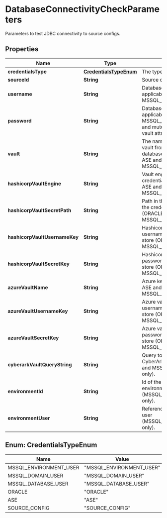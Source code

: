 

# DatabaseConnectivityCheckParameters

Parameters to test JDBC connectivity to source configs.

## Properties

| Name | Type | Description | Notes |
|------------ | ------------- | ------------- | -------------|
|**credentialsType** | [**CredentialsTypeEnum**](#CredentialsTypeEnum) | The type of credentials. |  |
|**sourceId** | **String** | Source database config Id. |  |
|**username** | **String** | Database username (Not applicable for MSSQL_ENVIRONMENT_USER). |  [optional] |
|**password** | **String** | Database password (Not applicable for MSSQL_ENVIRONMENT_USER and mutually exclusive with vault attributes). |  [optional] |
|**vault** | **String** | The name or reference of the vault from which to read the database credentials (ORACLE, ASE and MSSQL_DOMAIN_USER only). |  [optional] |
|**hashicorpVaultEngine** | **String** | Vault engine name where the credential is stored (ORACLE, ASE and MSSQL_DOMAIN_USER only). |  [optional] |
|**hashicorpVaultSecretPath** | **String** | Path in the vault engine where the credential is stored (ORACLE, ASE and MSSQL_DOMAIN_USER only). |  [optional] |
|**hashicorpVaultUsernameKey** | **String** | Hashicorp vault key for the username in the key-value store (ORACLE, ASE and MSSQL_DOMAIN_USER only). |  [optional] |
|**hashicorpVaultSecretKey** | **String** | Hashicorp vault key for the password in the key-value store (ORACLE, ASE and MSSQL_DOMAIN_USER only). |  [optional] |
|**azureVaultName** | **String** | Azure key vault name (ORACLE, ASE and MSSQL_DOMAIN_USER only). |  [optional] |
|**azureVaultUsernameKey** | **String** | Azure vault key for the username in the key-value store (ORACLE, ASE and MSSQL_DOMAIN_USER only). |  [optional] |
|**azureVaultSecretKey** | **String** | Azure vault key for the password in the key-value store (ORACLE, ASE and MSSQL_DOMAIN_USER only). |  [optional] |
|**cyberarkVaultQueryString** | **String** | Query to find a credential in the CyberArk vault (ORACLE, ASE and MSSQL_DOMAIN_USER only). |  [optional] |
|**environmentId** | **String** | Id of the environment to which environment user belongs (MSSQL_ENVIRONMENT_USER only). |  [optional] |
|**environmentUser** | **String** | Reference to the environment user (MSSQL_ENVIRONMENT_USER only). |  [optional] |



## Enum: CredentialsTypeEnum

| Name | Value |
|---- | -----|
| MSSQL_ENVIRONMENT_USER | &quot;MSSQL_ENVIRONMENT_USER&quot; |
| MSSQL_DOMAIN_USER | &quot;MSSQL_DOMAIN_USER&quot; |
| MSSQL_DATABASE_USER | &quot;MSSQL_DATABASE_USER&quot; |
| ORACLE | &quot;ORACLE&quot; |
| ASE | &quot;ASE&quot; |
| SOURCE_CONFIG | &quot;SOURCE_CONFIG&quot; |



